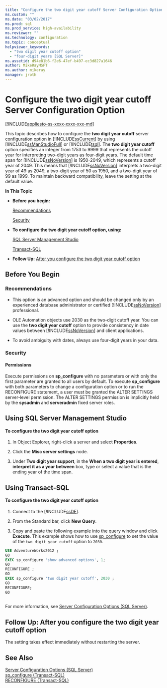 ```yaml
---
title: "Configure the two digit year cutoff Server Configuration Option | Microsoft Docs"
ms.custom: ""
ms.date: "03/02/2017"
ms.prod: sql
ms.prod_service: high-availability
ms.reviewer: ""
ms.technology: configuration
ms.topic: conceptual
helpviewer_keywords: 
  - "two digit year cutoff option"
  - "four-digit years [SQL Server]"
ms.assetid: d94e81b6-f2e6-47ef-b497-ec3d827a1646
author: MikeRayMSFT
ms.author: mikeray
manager: jroth
---
```

# Configure the two digit year cutoff Server Configuration Option
[!INCLUDE[appliesto-ss-xxxx-xxxx-xxx-md](../../includes/appliesto-ss-xxxx-xxxx-xxx-md.md)]

  This topic describes how to configure the **two digit year cutoff** server configuration option in [!INCLUDE[ssCurrent](../../includes/sscurrent-md.md)] by using [!INCLUDE[ssManStudioFull](../../includes/ssmanstudiofull-md.md)] or [!INCLUDE[tsql](../../includes/tsql-md.md)]. The **two digit year cutoff** option specifies an integer from 1753 to 9999 that represents the cutoff year for interpreting two-digit years as four-digit years. The default time span for [!INCLUDE[ssNoVersion](../../includes/ssnoversion-md.md)] is 1950-2049, which represents a cutoff year of 2049. This means that [!INCLUDE[ssNoVersion](../../includes/ssnoversion-md.md)] interprets a two-digit year of 49 as 2049, a two-digit year of 50 as 1950, and a two-digit year of 99 as 1999. To maintain backward compatibility, leave the setting at the default value.  
  
 **In This Topic**  
  
-   **Before you begin:**  
  
     [Recommendations](#Recommendations)  
  
     [Security](#Security)  
  
-   **To configure the two digit year cutoff option, using:**  
  
     [SQL Server Management Studio](#SSMSProcedure)  
  
     [Transact-SQL](#TsqlProcedure)  
  
-   **Follow Up:**  [After you configure the two digit year cutoff option](#FollowUp)  
  
##  <a name="BeforeYouBegin"></a> Before You Begin  
  
###  <a name="Recommendations"></a> Recommendations  
  
-   This option is an advanced option and should be changed only by an experienced database administrator or certified [!INCLUDE[ssNoVersion](../../includes/ssnoversion-md.md)] professional.  
  
-   OLE Automation objects use 2030 as the two-digit cutoff year. You can use the **two digit year cutoff** option to provide consistency in date values between [!INCLUDE[ssNoVersion](../../includes/ssnoversion-md.md)] and client applications. 

-   To avoid ambiguity with dates, always use four-digit years in your data.  
  
###  <a name="Security"></a> Security  
  
####  <a name="Permissions"></a> Permissions  
 Execute permissions on **sp_configure** with no parameters or with only the first parameter are granted to all users by default. To execute **sp_configure** with both parameters to change a configuration option or to run the RECONFIGURE statement, a user must be granted the ALTER SETTINGS server-level permission. The ALTER SETTINGS permission is implicitly held by the **sysadmin** and **serveradmin** fixed server roles.  
  
##  <a name="SSMSProcedure"></a> Using SQL Server Management Studio  
  
#### To configure the two digit year cutoff option  
  
1.  In Object Explorer, right-click a server and select **Properties**.  
  
2.  Click the **Misc server settings** node.  
  
3.  Under **Two digit year support**, in the **When a two digit year is entered**, **interpret it as a year between** box, type or select a value that is the ending year of the time span.  
  
##  <a name="TsqlProcedure"></a> Using Transact-SQL  
  
#### To configure the two digit year cutoff option  
  
1.  Connect to the [!INCLUDE[ssDE](../../includes/ssde-md.md)].  
  
2.  From the Standard bar, click **New Query**.  
  
3.  Copy and paste the following example into the query window and click **Execute**. This example shows how to use [sp_configure](../../relational-databases/system-stored-procedures/sp-configure-transact-sql.md) to set the value of the `two digit year cutoff` option to `2030`.  
  
```sql  
USE AdventureWorks2012 ;  
GO  
EXEC sp_configure 'show advanced options', 1;  
GO  
RECONFIGURE ;  
GO  
EXEC sp_configure 'two digit year cutoff', 2030 ;  
GO  
RECONFIGURE;  
GO  
  
```  
  
 For more information, see [Server Configuration Options &#40;SQL Server&#41;](../../database-engine/configure-windows/server-configuration-options-sql-server.md).  
  
##  <a name="FollowUp"></a> Follow Up: After you configure the two digit year cutoff option  
 The setting takes effect immediately without restarting the server.  
  
## See Also  
 [Server Configuration Options &#40;SQL Server&#41;](../../database-engine/configure-windows/server-configuration-options-sql-server.md)   
 [sp_configure &#40;Transact-SQL&#41;](../../relational-databases/system-stored-procedures/sp-configure-transact-sql.md)   
 [RECONFIGURE &#40;Transact-SQL&#41;](../../t-sql/language-elements/reconfigure-transact-sql.md)  
  
  
